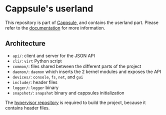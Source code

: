# Cappsule's userland

This repository is part of [Cappsule](https://github.com/cappsule), and contains
the userland part. Please refer to the
[documentation](https://github.com/cappsule/cappsule-doc/) for more information.



## Architecture

- `api/`: client and server for the JSON API
- `cli/`: `virt` Python script
- `common/`: files shared between the different parts of the project
- `daemon/`: `daemon` which inserts the 2 kernel modules and exposes the API
- `devices/`: `console`, `fs`, `net`, and `gui`
- `include/`: header files
- `logger/`: `logger` binary
- `snapshot/`: `snapshot` binary and cappsules initialization

The [hypervisor repository](https://github.com/cappsule/cappsule-hypervisor/) is
required to build the project, because it contains header files.
